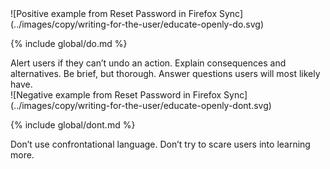 <div class="grid-2">
<div markdown="1">
![Positive example from Reset Password in Firefox Sync](../images/copy/writing-for-the-user/educate-openly-do.svg)

{% include global/do.md %}

<figcaption>Alert users if they can’t undo an action. Explain consequences and alternatives. Be brief, but thorough. Answer questions users will most likely have.</figcaption>
</div>
<div markdown="1">
![Negative example from Reset Password in Firefox Sync](../images/copy/writing-for-the-user/educate-openly-dont.svg)

{% include global/dont.md %}

<figcaption>Don’t use confrontational language. Don’t try to scare users into learning more.</figcaption>
</div>
</div>
